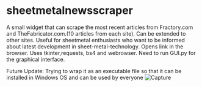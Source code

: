 # sheetmetalnewsscraper
A small widget that can scrape the most recent articles from Fractory.com and TheFabricator.com.(10 articles from each site). Can be extended to other sites. Useful for sheetmetal enthusiasts who want to be informed about latest development in sheet-metal-technology. Opens link in the browser. Uses tkinter,requests, bs4 and webrowser. Need to run GUI.py for the graphical interface.


Future Update: Trying to wrap it as an executable file so that it can be installed in Windows OS and can be used by everyone
![Capture](https://user-images.githubusercontent.com/8091212/103474328-d5298c80-4dc8-11eb-8dcf-665e52ea5750.JPG)
